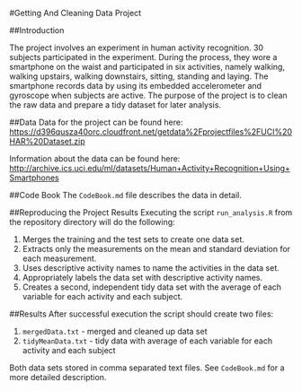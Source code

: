 
#Getting And Cleaning Data Project

##Introduction

The project involves an experiment in human activity recognition. 30 subjects participated in the experiment. During the process, they wore a smartphone on the waist and participated in six activities, namely walking, walking upstairs, walking downstairs, sitting, standing and laying. The smartphone records data by using its embedded accelerometer and gyroscope when subjects are active. The purpose of the project is to clean the raw data and prepare a tidy dataset for later analysis. 

##Data
Data for the project can be found here:  
    https://d396qusza40orc.cloudfront.net/getdata%2Fprojectfiles%2FUCI%20HAR%20Dataset.zip

Information about the data can be found here:  
    http://archive.ics.uci.edu/ml/datasets/Human+Activity+Recognition+Using+Smartphones

##Code Book
The `CodeBook.md` file describes the data in detail.

##Reproducing the Project Results
Executing the script `run_analysis.R` from the repository directory will do the following:

1. Merges the training and the test sets to create one data set.
2. Extracts only the measurements on the mean and standard deviation for each measurement.
3. Uses descriptive activity names to name the activities in the data set.
4. Appropriately labels the data set with descriptive activity names.
5. Creates a second, independent tidy data set with the average of each variable for each activity and each subject.


##Results
After successful execution the script should create two files:

1. `mergedData.txt` - merged and cleaned up data set
2. `tidyMeanData.txt` - tidy data with average of each variable for each activity and each subject

Both data sets stored in comma separated text files.  See `CodeBook.md` for a more detailed description.
